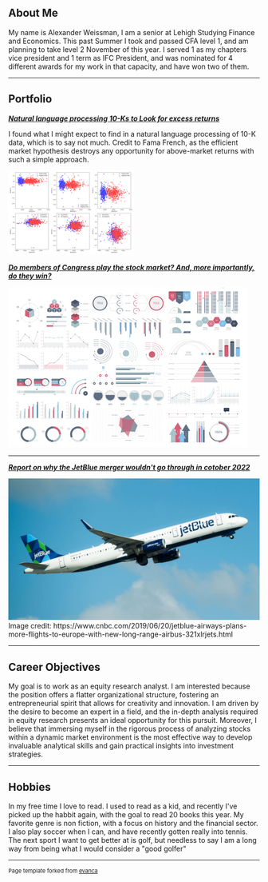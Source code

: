 ## About Me

My name is Alexander Weissman, I am a senior at Lehigh Studying Finance and Economics. This past Summer I took and passed CFA level 1, and am planning to take level 2 November of this year. I served 1 as my chapters vice president and 1 term as IFC President, and was nominated for 4 different awards for my work in that capacity, and have won two of them.



---

## Portfolio

<!-- You can link to other websites, PDFs in this repo, and other pages in this repo -->

_**[Natural language processing 10-Ks to Look for excess returns](Report.md)**_

I found what I might expect to find in a natural language processing of 10-K data, which is to say not much. Credit to Fama French, as the efficient market hypothesis destroys any opportunity for above-market returns with such a simple approach.

<img class="img-circle" src="output_22_0.png" width="50%">


_**[Do members of Congress play the stock market? And, more importantly, do they win?](https://donbowen.github.io/teamproject/)**_

<img src="images/dummy_thumbnail.jpg?raw=true"/>

---

_**[Report on why the JetBlue merger wouldn't go through in cotober 2022](JBlue.md)**_

<img src="Plane.jpg?raw=true"/>
Image credit: https://www.cnbc.com/2019/06/20/jetblue-airways-plans-more-flights-to-europe-with-new-long-range-airbus-321xlrjets.html

---

## Career Objectives
My goal is to work as an equity research analyst. I am interested because the position offers a flatter organizational structure, fostering an entrepreneurial spirit that allows for creativity and innovation. I am driven by the desire to become an expert in a field, and the in-depth analysis required in equity research presents an ideal opportunity for this pursuit. Moreover, I believe that immersing myself in the rigorous process of analyzing stocks within a dynamic market environment is the most effective way to develop invaluable analytical skills and gain practical insights into investment strategies.

---

## Hobbies

In my free time I love to read. I used to read as a kid, and recently I've picked up the habbit again, with the goal to read 20 books this year. My favorite genre is non fiction, with a focus on history and the financial sector. I also play soccer when I can, and have recently gotten really into tennis. The next sport I want to get better at is golf, but needless to say I am a long way from being what I would consider a "good golfer"

---
<p style="font-size:11px">Page template forked from <a href="https://github.com/evanca/quick-portfolio">evanca</a></p>
<!-- Remove above link if you don't want to attibute -->
